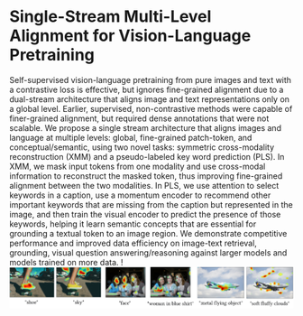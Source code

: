 # Single-Stream Multi-Level Alignment for Vision-Language Pretraining
Self-supervised vision-language pretraining from pure images and text with a contrastive loss is effective, but ignores fine-grained alignment due to a dual-stream architecture that aligns image and text representations only on a global level.
Earlier, supervised, non-contrastive methods were capable of finer-grained alignment, but required dense annotations that were not scalable. 
We propose a single stream architecture that aligns images and language at multiple levels: global, fine-grained patch-token, and conceptual/semantic, using two novel tasks: symmetric cross-modality reconstruction (XMM) and a pseudo-labeled key word prediction (PLS). In XMM, we mask input tokens from one modality and use cross-modal information to reconstruct the masked token, thus improving fine-grained alignment between the two modalities. In PLS, we use attention to select keywords in a caption, use a momentum encoder to recommend other important keywords that are missing from the caption but represented in the image, and then train the visual encoder to predict the presence of those keywords, helping it learn semantic concepts that are essential for grounding a textual token to an image region. 
We demonstrate competitive performance and improved data efficiency on image-text retrieval, grounding, visual question answering/reasoning against larger models and models trained on more data.
!![examples of fine grained alignment](./simla-teaser.PNG)

